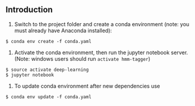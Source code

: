 ## Introduction

1. Switch to the project folder and create a conda environment (note: you must already have Anaconda installed):
```
$ conda env create -f conda.yaml
```

1. Activate the conda environment, then run the jupyter notebook server. (Note: windows users should run `activate hmm-tagger`)
```
$ source activate deep-learning
$ jupyter notebook
```

1. To update conda environment after new dependencies use
```
$ conda env update -f conda.yaml
```

